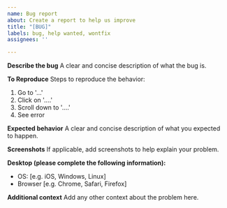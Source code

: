```yaml
---
name: Bug report
about: Create a report to help us improve
title: "[BUG]"
labels: bug, help wanted, wontfix
assignees: ''

---
```


**Describe the bug**
A clear and concise description of what the bug is.

**To Reproduce**
Steps to reproduce the behavior:
1. Go to '...'
2. Click on '....'
3. Scroll down to '....'
4. See error

**Expected behavior**
A clear and concise description of what you expected to happen.

**Screenshots**
If applicable, add screenshots to help explain your problem.

**Desktop (please complete the following information):**
 - OS: [e.g. iOS, Windows, Linux]
 - Browser [e.g. Chrome, Safari, Firefox]

**Additional context**
Add any other context about the problem here.
